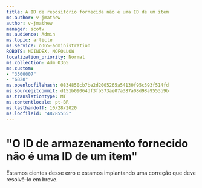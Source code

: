 ```yaml
---
title: A ID de repositório fornecida não é uma ID de um item
ms.author: v-jmathew
author: v-jmathew
manager: scotv
ms.audience: Admin
ms.topic: article
ms.service: o365-administration
ROBOTS: NOINDEX, NOFOLLOW
localization_priority: Normal
ms.collection: Adm_O365
ms.custom:
- "3500007"
- "6828"
ms.openlocfilehash: 0834850cb7be2d2005265a54130f95c393f514fd
ms.sourcegitcommit: d151b09064df3fb573ae07a387a08d98a9553b9b
ms.translationtype: MT
ms.contentlocale: pt-BR
ms.lasthandoff: 10/28/2020
ms.locfileid: "48785555"
---
```

# <a name="the-store-id-provided-isnt-an-id-of-an-item-error"></a>"O ID de armazenamento fornecido não é uma ID de um item"

Estamos cientes desse erro e estamos implantando uma correção que deve resolvê-lo em breve.

